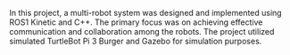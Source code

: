 
In this project, a multi-robot system was designed and implemented using ROS1 Kinetic and C++. The primary focus was on achieving effective communication and collaboration among the robots. The project utilized simulated TurtleBot Pi 3 Burger and Gazebo for simulation purposes.
